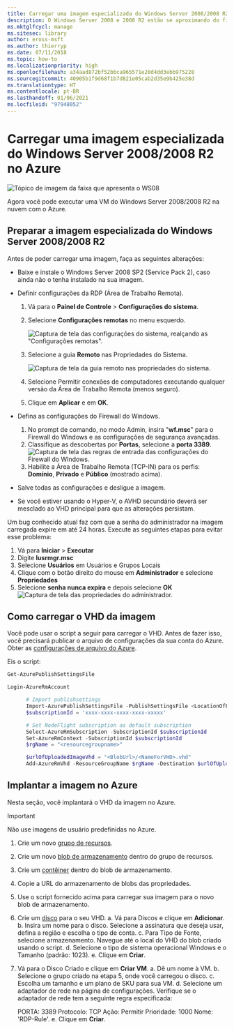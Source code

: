 ```yaml
---
title: Carregar uma imagem especializada do Windows Server 2008/2008 R2 no Azure
description: O Windows Server 2008 e 2008 R2 estão se aproximando do fim de serviço. Saiba como migrar sua carga de trabalho para o Azure hospedando o Windows Server na nuvem.
ms.mktglfcycl: manage
ms.sitesec: library
author: eross-msft
ms.author: thierryp
ms.date: 07/11/2018
ms.topic: how-to
ms.localizationpriority: high
ms.openlocfilehash: a34aad872bf52bbca965571e20d4dd3ebb975228
ms.sourcegitcommit: 40905b1f9d68f1b7d821e05cab2d35e9b425e38d
ms.translationtype: HT
ms.contentlocale: pt-BR
ms.lasthandoff: 01/06/2021
ms.locfileid: "97948052"
---
```

# <a name="upload-a-windows-server-20082008-r2-specialized-image-to-azure"></a>Carregar uma imagem especializada do Windows Server 2008/2008 R2 no Azure

![Tópico de imagem da faixa que apresenta o WS08](media/WS08-image-banner-large.png)

Agora você pode executar uma VM do Windows Server 2008/2008 R2 na nuvem com o Azure.

## <a name="prep-the-windows-server-20082008-r2-specialized-image"></a>Preparar a imagem especializada do Windows Server 2008/2008 R2
Antes de poder carregar uma imagem, faça as seguintes alterações:

- Baixe e instale o Windows Server 2008 SP2 (Service Pack 2), caso ainda não o tenha instalado na sua imagem.

- Definir configurações da RDP (Área de Trabalho Remota).
  1. Vá para o **Painel de Controle** > **Configurações do sistema**.
  2. Selecione **Configurações remotas** no menu esquerdo.

     ![Captura de tela das configurações do sistema, realçando as "Configurações remotas".](media/1a_remote_settings.png)

  3. Selecione a guia **Remoto** nas Propriedades do Sistema.

     ![Captura de tela da guia remoto nas propriedades do sistema.](media/2c_sysprops.png)

  4. Selecione Permitir conexões de computadores executando qualquer versão da Área de Trabalho Remota (menos seguro).
  5. Clique em **Aplicar** e em **OK**.
- Defina as configurações do Firewall do Windows.
   1. No prompt de comando, no modo Admin, insira "**wf.msc**" para o Firewall do Windows e as configurações de segurança avançadas.
   2. Classifique as descobertas por **Portas**, selecione a **porta 3389**.
     ![Captura de tela das regras de entrada das configurações do Firewall do WIndows.](media/3b_inboundrules.png)
   3. Habilite a Área de Trabalho Remota (TCP-IN) para os perfis: **Domínio**, **Privado** e **Público** (mostrado acima).

- Salve todas as configurações e desligue a imagem.
- Se você estiver usando o Hyper-V, o AVHD secundário deverá ser mesclado ao VHD principal para que as alterações persistam.

Um bug conhecido atual faz com que a senha do administrador na imagem carregada expire em até 24 horas. Execute as seguintes etapas para evitar esse problema:

1. Vá para **Iniciar** > **Executar**
2. Digite **lusrmgr.msc**
3. Selecione **Usuários** em Usuários e Grupos Locais
4. Clique com o botão direito do mouse em **Administrador** e selecione **Propriedades**
5. Selecione **senha nunca expira** e depois selecione **OK**
![Captura de tela das propriedades do administrador.](media/6_adminprops.png)

## <a name="uploading-the-image-vhd"></a>Como carregar o VHD da imagem
Você pode usar o script a seguir para carregar o VHD. Antes de fazer isso, você precisará publicar o arquivo de configurações da sua conta do Azure. Obter as [configurações de arquivo do Azure](https://azure.microsoft.com/downloads/).

Eis o script:

```powershell
Get-AzurePublishSettingsFile

Login-AzureRmAccount

      # Import publishsettings
      Import-AzurePublishSettingsFile -PublishSettingsFile <LocationOfPublishingFile>
      $subscriptionId = 'xxxx-xxxx-xxxx-xxxx-xxxxx'

      # Set NodeFlight subscription as default subscription
      Select-AzureRmSubscription -SubscriptionId $subscriptionId
      Set-AzureRmContext -SubscriptionId $subscriptionId
      $rgName = "<resourcegroupname>"

      $urlOfUploadedImageVhd = "<BlobUrl>/<NameForVHD>.vhd"
      Add-AzureRmVhd -ResourceGroupName $rgName -Destination $urlOfUploadedImageVhd -LocalFilePath "<FilePath>"
```
## <a name="deploy-the-image-in-azure"></a>Implantar a imagem no Azure
Nesta seção, você implantará o VHD da imagem no Azure.

> [!IMPORTANT]
> Não use imagens de usuário predefinidas no Azure.

1.    Crie um novo [grupo de recursos](/rest/api/resources/resourcegroups/createorupdate).
2.    Crie um novo [blob de armazenamento](/rest/api/storageservices/put-blob) dentro do grupo de recursos.
3.    Crie um [contêiner](/rest/api/storageservices/create-container) dentro do blob de armazenamento.
4.    Copie a URL do armazenamento de blobs das propriedades.
5.    Use o script fornecido acima para carregar sua imagem para o novo blob de armazenamento.
6.    Crie um [disco](/azure/virtual-machines/windows/prepare-for-upload-vhd-image) para o seu VHD.
     a.    Vá para Discos e clique em **Adicionar**.
     b.    Insira um nome para o disco. Selecione a assinatura que deseja usar, defina a região e escolha o tipo de conta.
     c. Para Tipo de Fonte, selecione armazenamento. Navegue até o local do VHD do blob criado usando o script.
     d. Selecione o tipo de sistema operacional Windows e o Tamanho (padrão: 1023).
     e. Clique em **Criar**.

7.    Vá para o Disco Criado e clique em **Criar VM**.
     a.    Dê um nome à VM.
     b.    Selecione o grupo criado na etapa 5, onde você carregou o disco.
     c.    Escolha um tamanho e um plano de SKU para sua VM.
     d.    Selecione um adaptador de rede na página de configurações. Verifique se o adaptador de rede tem a seguinte regra especificada:

        PORTA: 3389 Protocolo: TCP Ação: Permitir Prioridade: 1000 Nome: 'RDP-Rule'.
     e.    Clique em **Criar**.
